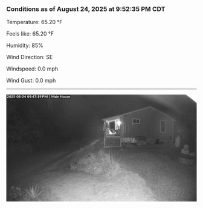 ### Conditions as of August 24, 2025 at 9:52:35 PM CDT 

Temperature: 65.20 &deg;F

Feels like: 65.20 &deg;F

Humidity: 85%

Wind Direction: SE

Windspeed: 0.0 mph

Wind Gust: 0.0 mph

---

<img src="./images/latest.jpeg"/>

